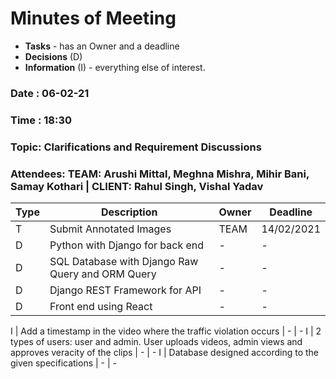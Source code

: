 # Minutes of Meeting

* **Tasks** - has an Owner and a deadline
* **Decisions** (D)
* **Information** (I) - everything else of interest.
 
### Date : 06-02-21
### Time : 18:30
### Topic: Clarifications and Requirement Discussions
### Attendees: TEAM: Arushi Mittal, Meghna Mishra, Mihir Bani, Samay Kothari | CLIENT: Rahul Singh, Vishal Yadav

Type | Description | Owner | Deadline
---- | ---- | ---- | ----
T | Submit Annotated Images | TEAM | 14/02/2021
D | Python with Django for back end | - | -
D | SQL Database with Django Raw Query and ORM Query | - | -
D | Django REST Framework for API | - | -
D | Front end using React | - | -

I | Add a timestamp in the video where the traffic violation occurs | - | -
I | 2 types of users: user and admin. User uploads videos, admin views and approves veracity of the clips | - | -
I | Database designed according to the given specifications | - | -